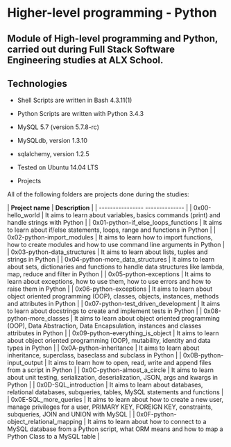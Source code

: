 # **Higher-level programming - Python**

## **Module of High-level programming and Python, carried out during Full Stack Software Engineering studies at ALX School.**



## **Technologies**

* Shell Scripts are written in Bash 4.3.11(1)

* Python Scripts are written with Python 3.4.3

* MySQL 5.7 (version 5.7.8-rc)

* MySQLdb, version 1.3.10

* sqlalchemy, version 1.2.5

* Tested on Ubuntu 14.04 LTS

* Projects

All of the following folders are projects done during the studies:



| **Project name** | **Description** |
| ----------------   --------------  |
| 0x00-hello_world | It aims to learn about variables, basics commands (print) and handle strings with Python |
| 0x01-python-if_else_loops_functions | It aims to learn about if/else statements, loops, range and functions in Python |
| 0x02-python-import_modules |	It aims to learn how to import functions, how to create modules and how to use command line arguments in Python |
| 0x03-python-data_structures |	It aims to learn about lists, tuples and strings in Python |
| 0x04-python-more_data_structures | It aims to learn about sets, dictionaries and functions to handle data structures like lambda, map, reduce and filter in Python |
| 0x05-python-exceptions |	It aims to learn about exceptions, how to use them, how to use errors and how to raise them in Python |
| 0x06-python-exceptions |	It aims to learn about object oriented programming (OOP), classes, objects, instances, methods and attributes in Python |
| 0x07-python-test_driven_development |	It aims to learn about docstrings to create and implement tests in Python |
| 0x08-python-more_classes | It aims to learn about object oriented programming (OOP), Data Abstraction, Data Encapsulation, instances and classes attributes in Python |
| 0x09-python-everything_is_object | It aims to learn about object oriented programming (OOP), mutability, identity and data types in Python |
| 0x0A-python-inheritance	| It aims to learn about inheritance, superclass, baseclass and subclass in Python |
| 0x0B-python-input_output |	It aims to learn how to open, read, write and append files from a script in Python |
| 0x0C-python-almost_a_circle |	It aims to learn about unit testing, serialization, deserialization, JSON, args and kwargs in Python |
| 0x0D-SQL_introduction	| It aims to learn about databases, relational databases, subqueries, tables, MySQL statements and functions |
| 0x0E-SQL_more_queries | It aims to learn about how to create a new user, manage privileges for a user, PRIMARY KEY, FOREIGN KEY, constraints, subqueries, JOIN and UNION with MySQL |
| 0x0F-python-object_relational_mapping	|	It aims to learn about how to connect to a MySQL database from a Python script, what ORM means and how to map a Python Class to a MySQL table |
